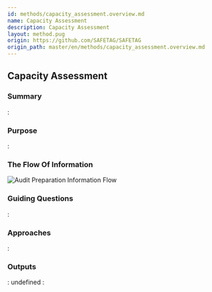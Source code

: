 ```yaml
---
id: methods/capacity_assessment.overview.md
name: Capacity Assessment
description: Capacity Assessment
layout: method.pug
origin: https://github.com/SAFETAG/SAFETAG
origin_path: master/en/methods/capacity_assessment.overview.md
---
```


## Capacity Assessment

### Summary

:[](../methods/capacity_assessment/summary.md)
### Purpose

:[](../methods/capacity_assessment/purpose.md)
### The Flow Of Information

![Audit Preparation Information Flow](images/info_flows/capacity_assessment.svg)

### Guiding Questions

:[](../methods/capacity_assessment/guiding_questions.md)
### Approaches

:[](../methods/capacity_assessment/approaches.md)
### Outputs

:[](../methods/capacity_assessment/output.md)
undefined
:[](../references/footnotes.md)
